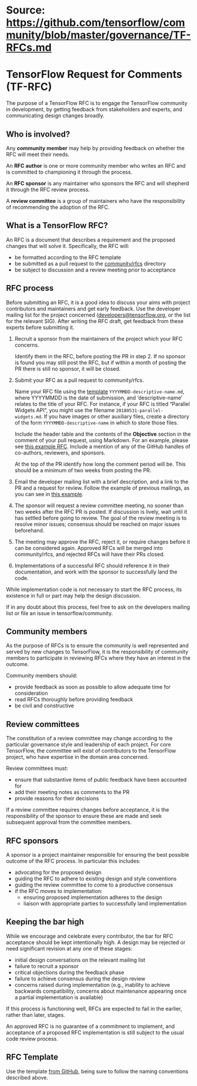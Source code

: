 # Source: https://github.com/tensorflow/community/blob/master/governance/TF-RFCs.md

# TensorFlow Request for Comments (TF-RFC)

The purpose of a TensorFlow RFC is to engage the TensorFlow community in
development, by getting feedback from stakeholders and experts, and
communicating design changes broadly.

## Who is involved?

Any **community member** may help by providing feedback on whether the RFC will
meet their needs.

An **RFC author** is one or more community member who writes an RFC and is
committed to championing it through the  process.

An **RFC sponsor** is any maintainer who sponsors the RFC and will shepherd it
through the RFC review process.

A **review committee** is a group of maintainers who have the responsibility of
recommending the adoption of the RFC.

## What is a TensorFlow RFC?

An RFC is a document that describes a requirement and the proposed changes that
will solve it. Specifically, the RFC will:

* be formatted according to the RFC template
* be submitted as a pull request to the
  [community/rfcs](https://github.com/tensorflow/community/tree/master/rfcs) directory
* be subject to discussion and a review meeting prior to acceptance

## RFC process

Before submitting an RFC, it is a good idea to discuss your aims with project
contributors and maintainers and get early feedback. Use the developer mailing
list for the project concerned (developers@tensorflow.org, or the list for the
relevant SIG). After writing the RFC draft, get feedback from these
experts before submitting it.

1. Recruit a sponsor from the maintainers of the project which your RFC concerns.

   Identify them in the RFC, before posting the PR in step 2.
   If no sponsor is found you may still post the RFC, but if 
   within a month of posting the PR there is still no sponsor,
   it will be closed.

2. Submit your RFC as a pull request to community/rfcs. 

   Name your RFC file using the [template](https://github.com/tensorflow/community/blob/master/rfcs/yyyymmdd-rfc-template.md) `YYYYMMDD-descriptive-name.md`, where
   YYYYMMDD is the date of submission, and ‘descriptive-name’ relates to the
   title of your RFC. For instance, if your RFC is titled “Parallel Widgets API”,
   you might use the filename `20180531-parallel-widgets.md`. If you have images
   or other auxiliary files, create a directory of the form `YYYYMMDD-descriptive-name`
   in which to store those files.

   Include the header table and the contents of the **Objective** section 
   in the comment of your pull request, using Markdown. For an example,
   please see [this example
   RFC](https://github.com/tensorflow/community/pull/5). Include a mention
  of any of the GitHub handles of co-authors, reviewers, and sponsors.

   At the top of the PR identify how long the comment period will be. This
   should be a minimum of two weeks from posting the PR.

3. Email the developer mailing list with a brief description, and a link to the
   PR and a request for review. Follow the example of previous mailings,
   as you can see in [this
   example](https://groups.google.com/a/tensorflow.org/forum/#!topic/developers/PIChGLLnpTE).

4. The sponsor will request a review committee meeting, no sooner than two weeks
   after the RFC PR is posted. If discussion is lively, wait until it has
   settled before going to review. The goal of the review meeting is to resolve
   minor issues; consensus should be reached on major issues beforehand.

5. The meeting may approve the RFC, reject it, or require changes before it
   can be considered again. Approved RFCs will be merged into community/rfcs, and
   rejected RFCs will have their PRs closed.

6. Implementations of a successful RFC should reference it in their
   documentation, and work with the sponsor to successfully land the code.

While implementation code is not necessary to start the RFC process, its
existence in full or part may help the design discussion.

If in any doubt about this process, feel free to ask on the
developers mailing list or file an issue in tensorflow/community.

## Community members

As the purpose of RFCs is to ensure the community is well represented and served
by new changes to TensorFlow, it is the responsibility of community members to
participate in reviewing RFCs where they have an interest in the outcome.

Community members should:

* provide feedback as soon as possible to allow adequate time for consideration
* read RFCs thoroughly before providing feedback
* be civil and constructive

## Review committees

The constitution of a review committee may change according to the particular
governance style and leadership of each project. For core TensorFlow, the
committee will exist of contributors to the TensorFlow project, who have
expertise in the domain area concerned.

Review committees must:

* ensure that substantive items of public feedback have been accounted for
* add their meeting notes as comments to the PR
* provide reasons for their decisions

If a review committee requires changes before acceptance, it is the
responsibility of the sponsor to ensure these are made and seek subsequent
approval from the committee members.

## RFC sponsors

A sponsor is a project maintainer responsible for ensuring the best possible
outcome of the RFC process. In particular this includes:

* advocating for the proposed design
* guiding the RFC to adhere to existing design and style conventions
* guiding the review committee to come to a productive consensus
* if the RFC moves to implementation:
  * ensuring proposed implementation adheres to the design
  * liaison with appropriate parties to successfully land implementation

## Keeping the bar high

While we encourage and celebrate every contributor, the bar for RFC acceptance
should be kept intentionally high. A design may be rejected or need significant
revision at any one of these stages:

* initial design conversations on the relevant mailing list
* failure to recruit a sponsor
* critical objections during the feedback phase
* failure to achieve consensus during the design review
* concerns raised during implementation (e.g., inability to achieve backwards
  compatibility, concerns about maintenance appearing once a partial implementation
  is available)

If this process is functioning well, RFCs are expected to fail in the earlier,
rather than later, stages.

An approved RFC is no guarantee of a commitment to implement, and acceptance of
a proposed RFC implementation is still subject to the usual code review
process.

## RFC Template

Use the template [from
GitHub](https://github.com/tensorflow/community/blob/master/rfcs/yyyymmdd-rfc-template.md),
being sure to follow the naming conventions described above.
